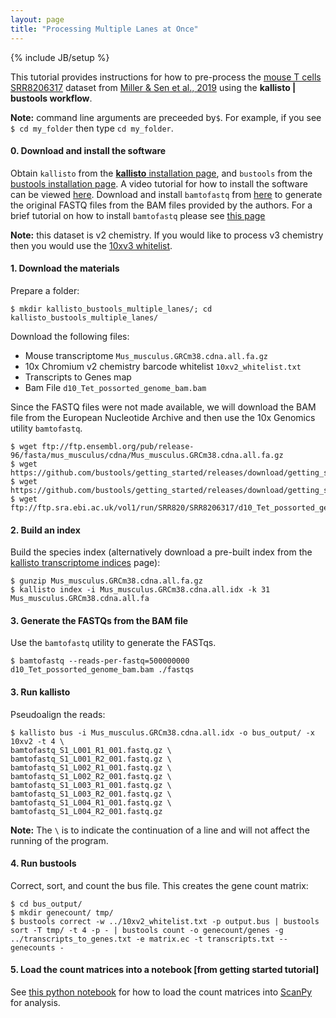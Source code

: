 ```yaml
---
layout: page
title: "Processing Multiple Lanes at Once"
---
```


{% include JB/setup %}

<!--- <p align="center">
  <a href="secret.html">
    <img src="assets/" width="70%">
  </a>
</p> -->

This tutorial provides instructions for how to pre-process the [mouse T cells SRR8206317](https://www.ncbi.nlm.nih.gov/sra/?term=SRR8206317) dataset from [Miller & Sen et al., 2019](https://doi.org/10.1038/s41590-019-0312-6) using the __kallisto &#124; bustools workflow__. 

__Note:__ command line arguments are preceeded by`$`. For example, if you see `$ cd my_folder` then type `cd my_folder`. 

#### 0. Download and install the software
Obtain ```kallisto``` from the [__kallisto__ installation page](https://pachterlab.github.io/kallisto/download), and ```bustools``` from the [bustools installation page](https://bustools.github.io/download). A video tutorial for how to install the software can be viewed [here](https://youtu.be/thvtp7Ik6ts). Download and install ```bamtofastq``` from [here](https://support.10xgenomics.com/docs/bamtofastq) to generate the original FASTQ files from the BAM files provided by the authors. For a brief tutorial on how to install ```bamtofastq``` please see [this page](install_bamtofastq.html)

__Note:__ this dataset is v2 chemistry. If you would like to process v3 chemistry then you would use the [10xv3 whitelist](https://github.com/BUStools/getting_started/releases).

#### 1. Download the materials
Prepare a folder:
```
$ mkdir kallisto_bustools_multiple_lanes/; cd kallisto_bustools_multiple_lanes/
```
Download the following files:

- Mouse transcriptome `Mus_musculus.GRCm38.cdna.all.fa.gz`
- 10x Chromium v2 chemistry barcode whitelist `10xv2_whitelist.txt`
- Transcripts to Genes map
- Bam File `d10_Tet_possorted_genome_bam.bam`

Since the FASTQ files were not made available, we will download the BAM file from the European Nucleotide Archive and then use the 10x Genomics utility `bamtofastq`.

```
$ wget ftp://ftp.ensembl.org/pub/release-96/fasta/mus_musculus/cdna/Mus_musculus.GRCm38.cdna.all.fa.gz
$ wget https://github.com/bustools/getting_started/releases/download/getting_started/10xv2_whitelist.txt
$ wget https://github.com/bustools/getting_started/releases/download/getting_started/transcripts_to_genes.txt
$ wget ftp://ftp.sra.ebi.ac.uk/vol1/run/SRR820/SRR8206317/d10_Tet_possorted_genome_bam.bam
```
#### 2. Build an index
Build the species index (alternatively download a pre-built index from the [kallisto transcriptome indices](https://github.com/pachterlab/kallisto-transcriptome-indices) page):
```
$ gunzip Mus_musculus.GRCm38.cdna.all.fa.gz
$ kallisto index -i Mus_musculus.GRCm38.cdna.all.idx -k 31 Mus_musculus.GRCm38.cdna.all.fa
```

#### 3. Generate the FASTQs from the BAM file
Use the `bamtofastq` utility to generate the FASTqs.
```
$ bamtofastq --reads-per-fastq=500000000 d10_Tet_possorted_genome_bam.bam ./fastqs
```

#### 3. Run kallisto
Pseudoalign the reads:
```
$ kallisto bus -i Mus_musculus.GRCm38.cdna.all.idx -o bus_output/ -x 10xv2 -t 4 \
bamtofastq_S1_L001_R1_001.fastq.gz \
bamtofastq_S1_L001_R2_001.fastq.gz \
bamtofastq_S1_L002_R1_001.fastq.gz \
bamtofastq_S1_L002_R2_001.fastq.gz \
bamtofastq_S1_L003_R1_001.fastq.gz \
bamtofastq_S1_L003_R2_001.fastq.gz \
bamtofastq_S1_L004_R1_001.fastq.gz \
bamtofastq_S1_L004_R2_001.fastq.gz 
```
**Note:** The `\` is to indicate the continuation of a line and will not affect the running of the program.

#### 4. Run bustools
Correct, sort, and count the bus file. This creates the gene count matrix:
```
$ cd bus_output/
$ mkdir genecount/ tmp/
$ bustools correct -w ../10xv2_whitelist.txt -p output.bus | bustools sort -T tmp/ -t 4 -p - | bustools count -o genecount/genes -g ../transcripts_to_genes.txt -e matrix.ec -t transcripts.txt --genecounts -
```

#### 5. Load the count matrices into a notebook [from getting started tutorial]
See [this python notebook](https://github.com/BUStools/getting_started/blob/master/getting_started.ipynb) for how to load the count matrices into [ScanPy](https://scanpy.readthedocs.io/en/latest/index.html) for analysis.
